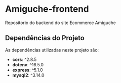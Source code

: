 #     Amiguche-frontend
Repositorio do backend do site Ecommerce Amiguche
## Dependências do Projeto

As dependências utilizadas neste projeto são:

- **cors**: ^2.8.5  
- **dotenv**: ^16.5.0  
- **express**: ^5.1.0  
- **mysql2**: ^3.14.0  
